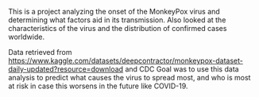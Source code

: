 This is a project analyzing the onset of the MonkeyPox virus and determining what factors aid in its transmission. Also looked at the characteristics of the virus and the distribution of confirmed cases worldwide. 

Data retrieved from https://www.kaggle.com/datasets/deepcontractor/monkeypox-dataset-daily-updated?resource=download and CDC
Goal was to use this data analysis to predict what causes the virus to spread most, and who is most at risk in case this worsens in the future like COVID-19. 
